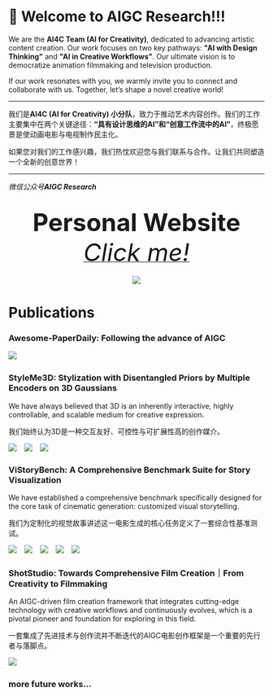 
# 👋 Welcome to AIGC Research!!! 

We are the **AI4C Team (AI for Creativity)**, dedicated to advancing artistic content creation. Our work focuses on two key pathways: **"AI with Design Thinking"** and **"AI in Creative Workflows"**. Our ultimate vision is to democratize animation filmmaking and television production. 

If our work resonates with you, we warmly invite you to connect and collaborate with us. Together, let’s shape a novel creative world!

---

我们是**AI4C (AI for Creativity) 小分队**，致力于推动艺术内容创作。我们的工作主要集中在两个关键途径：**“具有设计思维的AI”**和**“创意工作流中的AI”**，终极愿景是使动画电影与电视制作民主化。

如果您对我们的工作感兴趣，我们热忱欢迎您与我们联系与合作。让我们共同塑造一个全新的创意世界！

---

*微信公众号**AIGC Research***

<div align="center">
  <div>&nbsp;</div>
  <div align="center">
    <b><font size="20">Personal Website</font></b>
    <sup>
      <a href="https://journey-zhuang.github.io/">
        <i><font size="10">Click me!</font></i>
      </a>
    </sup>
</div>
<div>&nbsp;</div>
  <img src="../images/AI4C_logo.png" />
</div>


# Publications

### Awesome-PaperDaily: Following the advance of AIGC
<a href="https://github.com/AIGCResearch/Awesome-PaperDaily"><img src="https://img.shields.io/static/v1?label=Code&message=Github&color=blue"></a> &ensp;

### StyleMe3D: Stylization with Disentangled Priors by Multiple Encoders on 3D Gaussians

We have always believed that 3D is an inherently interactive, highly controllable, and scalable medium for creative expression.

我们始终认为3D是一种交互友好、可控性与可扩展性高的创作媒介。

<a href="https://arxiv.org/abs/2504.15281"><img src="https://img.shields.io/static/v1?label=Tech%20Report&message=Arxiv&color=red"></a> &ensp;
<a href="https://styleme3d.github.io/"><img src="https://img.shields.io/static/v1?label=Project%20Page&message=Web&color=green"></a> &ensp;
<a href="https://github.com/AIGCResearch/styleme3d"><img src="https://img.shields.io/static/v1?label=Code&message=Github&color=blue"></a> &ensp;

### ViStoryBench: A Comprehensive Benchmark Suite for Story Visualization

We have established a comprehensive benchmark specifically designed for the core task of cinematic generation: customized visual storytelling.

我们为定制化的视觉故事讲述这一电影生成的核心任务定义了一套综合性基准测试。

<a href="https://arxiv.org/abs/2505.24862"><img src="https://img.shields.io/static/v1?label=Tech%20Report&message=Arxiv&color=red"></a> &ensp;
<a href="https://github.com/ViStoryBench/vistorybench"><img src="https://img.shields.io/static/v1?label=Code&message=Github&color=blue"></a> &ensp;
<a href="https://huggingface.co/datasets/ViStoryBench/ViStoryBench"><img src="https://img.shields.io/static/v1?label=Dataset&message=HuggingFace&color=yellow"></a> &ensp;
<a href="https://vistorybench.github.io/"><img src="https://img.shields.io/static/v1?label=Project%20Page&message=Web&color=green"></a> &ensp;
<a href="https://vistorybench.github.io/story_detail/"><img src="https://img.shields.io/static/v1?label=Browse%20Results&message=Web&color=green"></a> &ensp;

### ShotStudio: Towards Comprehensive Film Creation｜From Creativity to Filmmaking

An AIGC-driven film creation framework that integrates cutting-edge technology with creative workflows and continuously evolves, which is a pivotal pioneer and foundation for exploring in this field.

一套集成了先进技术与创作流并不断迭代的AIGC电影创作框架是一个重要的先行者与落脚点。

<a href="https://github.com/AIGCResearch/ShotStudio"><img src="https://img.shields.io/static/v1?label=Code&message=Github&color=blue"></a> &ensp;




### more future works...


<!--

**Here are some ideas to get you started:**

🙋‍♀️ A short introduction - what is your organization all about?
🌈 Contribution guidelines - how can the community get involved?
👩‍💻 Useful resources - where can the community find your docs? Is there anything else the community should know?
🍿 Fun facts - what does your team eat for breakfast?
🧙 Remember, you can do mighty things with the power of [Markdown](https://docs.github.com/github/writing-on-github/getting-started-with-writing-and-formatting-on-github/basic-writing-and-formatting-syntax)
-->
